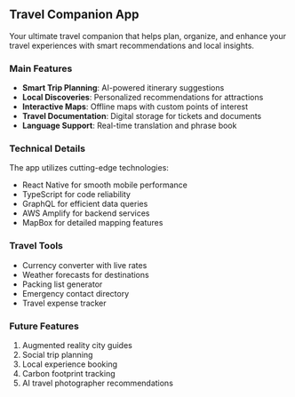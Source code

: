 ## Travel Companion App

Your ultimate travel companion that helps plan, organize, and enhance your travel experiences with smart recommendations and local insights.

### Main Features

- **Smart Trip Planning**: AI-powered itinerary suggestions
- **Local Discoveries**: Personalized recommendations for attractions
- **Interactive Maps**: Offline maps with custom points of interest
- **Travel Documentation**: Digital storage for tickets and documents
- **Language Support**: Real-time translation and phrase book

### Technical Details

The app utilizes cutting-edge technologies:

- React Native for smooth mobile performance
- TypeScript for code reliability
- GraphQL for efficient data queries
- AWS Amplify for backend services
- MapBox for detailed mapping features

### Travel Tools

- Currency converter with live rates
- Weather forecasts for destinations
- Packing list generator
- Emergency contact directory
- Travel expense tracker

### Future Features

1. Augmented reality city guides
2. Social trip planning
3. Local experience booking
4. Carbon footprint tracking
5. AI travel photographer recommendations